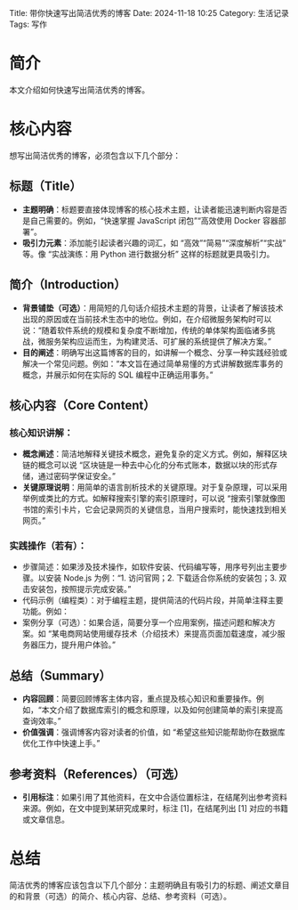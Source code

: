 Title: 带你快速写出简洁优秀的博客
Date: 2024-11-18 10:25
Category: 生活记录
Tags: 写作

# 简介
本文介绍如何快速写出简洁优秀的博客。

# 核心内容
想写出简洁优秀的博客，必须包含以下几个部分：

## 标题（Title）
- **主题明确**：标题要直接体现博客的核心技术主题，让读者能迅速判断内容是否是自己需要的。例如，“快速掌握 JavaScript 闭包”“高效使用 Docker 容器部署”。
- **吸引力元素**：添加能引起读者兴趣的词汇，如 “高效”“简易”“深度解析”“实战” 等。像 “实战演练：用 Python 进行数据分析” 这样的标题就更具吸引力。

## 简介（Introduction）
- **背景铺垫（可选）**：用简短的几句话介绍技术主题的背景，让读者了解该技术出现的原因或在当前技术生态中的地位。例如，在介绍微服务架构时可以说：“随着软件系统的规模和复杂度不断增加，传统的单体架构面临诸多挑战，微服务架构应运而生，为构建灵活、可扩展的系统提供了解决方案。”
- **目的阐述**：明确写出这篇博客的目的，如讲解一个概念、分享一种实践经验或解决一个常见问题。例如：“本文旨在通过简单易懂的方式讲解数据库事务的概念，并展示如何在实际的 SQL 编程中正确运用事务。”

## 核心内容（Core Content）

### 核心知识讲解：
- **概念阐述**：简洁地解释关键技术概念，避免复杂的定义方式。例如，解释区块链的概念可以说 “区块链是一种去中心化的分布式账本，数据以块的形式存储，通过密码学保证安全。”
- **关键原理说明**：用简单的语言剖析技术的关键原理。对于复杂原理，可以采用举例或类比的方式。如解释搜索引擎的索引原理时，可以说 “搜索引擎就像图书馆的索引卡片，它会记录网页的关键信息，当用户搜索时，能快速找到相关网页。”
   
### 实践操作（若有）：
- 步骤简述：如果涉及技术操作，如软件安装、代码编写等，用序号列出主要步骤。以安装 Node.js 为例：“1. 访问官网；2. 下载适合你系统的安装包；3. 双击安装包，按照提示完成安装。”
- 代码示例（编程类）：对于编程主题，提供简洁的代码片段，并简单注释主要功能。例如：
- 案例分享（可选）：如果合适，简要分享一个应用案例，描述问题和解决方案。如 “某电商网站使用缓存技术（介绍技术）来提高页面加载速度，减少服务器压力，提升用户体验。”

## 总结（Summary）
- **内容回顾**：简要回顾博客主体内容，重点提及核心知识和重要操作。例如，“本文介绍了数据库索引的概念和原理，以及如何创建简单的索引来提高查询效率。”
- **价值强调**：强调博客内容对读者的价值，如 “希望这些知识能帮助你在数据库优化工作中快速上手。”

## 参考资料（References）（可选）
- **引用标注**：如果引用了其他资料，在文中合适位置标注，在结尾列出参考资料来源。例如，在文中提到某研究成果时，标注 [1]，在结尾列出 [1] 对应的书籍或文章信息。

# 总结
简洁优秀的博客应该包含以下几个部分：主题明确且有吸引力的标题、阐述文章目的和背景（可选）的简介、核心内容、总结、参考资料（可选）。
